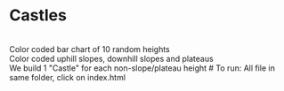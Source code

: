 # Castles
<br>
Color coded bar chart of 10 random heights<br>
Color coded uphill slopes, downhill slopes and plateaus<br>
We build 1 "Castle" for each non-slope/plateau height
# To run:
All file in same folder, click on index.html
